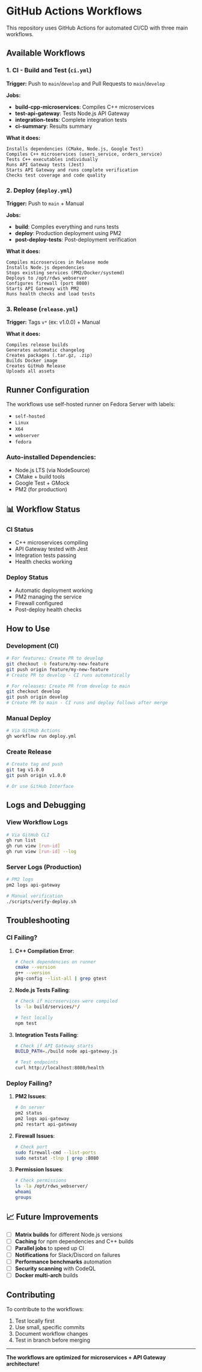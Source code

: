 # GitHub Actions Workflows

This repository uses GitHub Actions for automated CI/CD with three main workflows.

## Available Workflows

### 1. CI - Build and Test (`ci.yml`)

**Trigger:** Push to `main`/`develop` and Pull Requests to `main`/`develop`

**Jobs:**
- **build-cpp-microservices**: Compiles C++ microservices
- **test-api-gateway**: Tests Node.js API Gateway  
- **integration-tests**: Complete integration tests
- **ci-summary**: Results summary

**What it does:**
```
Installs dependencies (CMake, Node.js, Google Test)
Compiles C++ microservices (users_service, orders_service)
Tests C++ executables individually
Runs API Gateway tests (Jest)
Starts API Gateway and runs complete verification
Checks test coverage and code quality
```

### 2. Deploy (`deploy.yml`)

**Trigger:** Push to `main` + Manual

**Jobs:**
- **build**: Compiles everything and runs tests
- **deploy**: Production deployment using PM2
- **post-deploy-tests**: Post-deployment verification

**What it does:**
```
Compiles microservices in Release mode
Installs Node.js dependencies
Stops existing services (PM2/Docker/systemd)
Deploys to /opt/rdws_webserver
Configures firewall (port 8080)
Starts API Gateway with PM2
Runs health checks and load tests
```

### 3. Release (`release.yml`)

**Trigger:** Tags `v*` (ex: v1.0.0) + Manual

**What it does:**
```
Compiles release builds
Generates automatic changelog
Creates packages (.tar.gz, .zip)
Builds Docker image
Creates GitHub Release
Uploads all assets
```

## Runner Configuration

The workflows use self-hosted runner on Fedora Server with labels:
- `self-hosted`
- `Linux` 
- `X64`
- `webserver`
- `fedora`

### Auto-installed Dependencies:
- Node.js LTS (via NodeSource)
- CMake + build tools
- Google Test + GMock
- PM2 (for production)

## 📊 Workflow Status

### CI Status
- C++ microservices compiling
- API Gateway tested with Jest
- Integration tests passing
- Health checks working

### Deploy Status  
- Automatic deployment working
- PM2 managing the service
- Firewall configured
- Post-deploy health checks

## How to Use

### Development (CI)
```bash
# For features: Create PR to develop
git checkout -b feature/my-new-feature
git push origin feature/my-new-feature
# Create PR to develop - CI runs automatically

# For releases: Create PR from develop to main
git checkout develop
git push origin develop
# Create PR to main - CI runs and deploy follows after merge
```

### Manual Deploy
```bash
# Via GitHub Actions
gh workflow run deploy.yml
```

### Create Release
```bash
# Create tag and push
git tag v1.0.0
git push origin v1.0.0

# Or use GitHub Interface
```

## Logs and Debugging

### View Workflow Logs
```bash
# Via GitHub CLI
gh run list
gh run view [run-id]
gh run view [run-id] --log
```

### Server Logs (Production)
```bash
# PM2 logs
pm2 logs api-gateway

# Manual verification
./scripts/verify-deploy.sh
```

## Troubleshooting

### CI Failing?

1. **C++ Compilation Error**:
   ```bash
   # Check dependencies on runner
   cmake --version
   g++ --version
   pkg-config --list-all | grep gtest
   ```

2. **Node.js Tests Failing**:
   ```bash
   # Check if microservices were compiled
   ls -la build/services/*/
   
   # Test locally
   npm test
   ```

3. **Integration Tests Failing**:
   ```bash
   # Check if API Gateway starts
   BUILD_PATH=./build node api-gateway.js
   
   # Test endpoints
   curl http://localhost:8080/health
   ```

### Deploy Failing?

1. **PM2 Issues**:
   ```bash
   # On server
   pm2 status
   pm2 logs api-gateway
   pm2 restart api-gateway
   ```

2. **Firewall Issues**:
   ```bash
   # Check port
   sudo firewall-cmd --list-ports
   sudo netstat -tlnp | grep :8080
   ```

3. **Permission Issues**:
   ```bash
   # Check permissions
   ls -la /opt/rdws_webserver/
   whoami
   groups
   ```

## 📈 Future Improvements

- [ ] **Matrix builds** for different Node.js versions
- [ ] **Caching** for npm dependencies and C++ builds
- [ ] **Parallel jobs** to speed up CI
- [ ] **Notifications** for Slack/Discord on failures
- [ ] **Performance benchmarks** automation
- [ ] **Security scanning** with CodeQL
- [ ] **Docker multi-arch** builds

## Contributing

To contribute to the workflows:

1. Test locally first
2. Use small, specific commits
3. Document workflow changes
4. Test in branch before merging

---

**The workflows are optimized for microservices + API Gateway architecture!**
